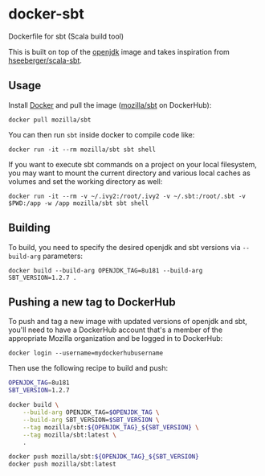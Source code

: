 # docker-sbt
Dockerfile for sbt (Scala build tool)

This is built on top of the
[openjdk](https://hub.docker.com/_/openjdk/) image
and takes inspiration from
[hseeberger/scala-sbt](https://github.com/hseeberger/scala-sbt).

## Usage

Install [Docker](https://www.docker.com/) and pull the image
([mozilla/sbt](https://hub.docker.com/r/mozilla/sbt/) on DockerHub):

    docker pull mozilla/sbt

You can then run `sbt` inside docker to compile code like:

    docker run -it --rm mozilla/sbt sbt shell

If you want to execute sbt commands on a project on your local
filesystem, you may want to mount the current directory and various
local caches as volumes and set the working directory as well:

    docker run -it --rm -v ~/.ivy2:/root/.ivy2 -v ~/.sbt:/root/.sbt -v $PWD:/app -w /app mozilla/sbt sbt shell

## Building

To build, you need to specify the desired openjdk and sbt versions via
`--build-arg` parameters:

    docker build --build-arg OPENJDK_TAG=8u181 --build-arg SBT_VERSION=1.2.7 .

## Pushing a new tag to DockerHub

To push and tag a new image with updated versions of openjdk and sbt,
you'll need to have a DockerHub account that's a member of the appropriate
Mozilla organization and be logged in to DockerHub:

    docker login --username=mydockerhubusername

Then use the following recipe to build and push:

```bash
OPENJDK_TAG=8u181
SBT_VERSION=1.2.7

docker build \
    --build-arg OPENJDK_TAG=$OPENJDK_TAG \
    --build-arg SBT_VERSION=$SBT_VERSION \
    --tag mozilla/sbt:${OPENJDK_TAG}_${SBT_VERSION} \
    --tag mozilla/sbt:latest \
    .

docker push mozilla/sbt:${OPENJDK_TAG}_${SBT_VERSION}
docker push mozilla/sbt:latest
```
